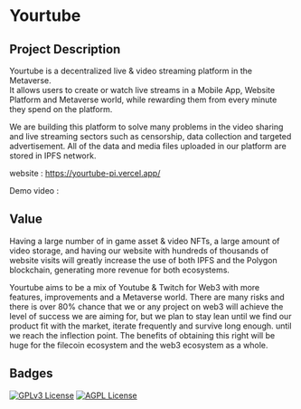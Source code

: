 # Yourtube

## Project Description

Yourtube is a decentralized live & video streaming platform in the Metaverse. <br />
It allows users to create or watch live streams in a Mobile App, Website Platform and Metaverse world, while rewarding them from every minute they spend on the platform.<br />

We are building this platform to solve many problems in the video sharing and live streaming sectors such as censorship, data collection and targeted advertisement. All of the data and media files uploaded in our platform are stored in IPFS network.


website : https://yourtube-pi.vercel.app/

Demo video : 



## Value

Having a large number of in game asset & video NFTs, a large amount of video storage, and having our website with hundreds of thousands of website visits will greatly increase the use of both IPFS and the Polygon blockchain, generating more revenue for both ecosystems. <br />

Yourtube aims to be a mix of Youtube & Twitch for Web3 with more features, improvements and a Metaverse world. There are many risks and there is over 80% chance that we or any project on web3 will achieve the level of success we are aiming for, but we plan to stay lean until we find our product fit with the market, iterate frequently and survive long enough. until we reach the inflection point. The benefits of obtaining this right will be huge for the filecoin ecosystem and the web3 ecosystem as a whole.

## Badges


[![GPLv3 License](https://img.shields.io/badge/License-GPL%20v3-yellow.svg)](https://opensource.org/licenses/)
[![AGPL License](https://img.shields.io/badge/license-AGPL-blue.svg)](http://www.gnu.org/licenses/agpl-3.0)
